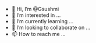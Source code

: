- 👋 Hi, I’m @Gsushmi
- 👀 I’m interested in ...
- 🌱 I’m currently learning ...
- 💞️ I’m looking to collaborate on ...
- 📫 How to reach me ...

<!---
Gsushmi/Gsushmi is a ✨ special ✨ repository because its `README.md` (this file) appears on your GitHub profile.
You can click the Preview link to take a look at your changes.
--->
